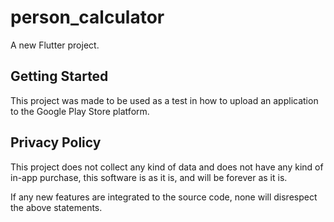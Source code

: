 # person_calculator

A new Flutter project.

## Getting Started

This project was made to be used as a test in how to upload an application to the Google Play Store platform.

## Privacy Policy

This project does not collect any kind of data and does not have any kind of in-app purchase, this software is as it is, and will be forever as it is.

If any new features are integrated to the source code, none will disrespect the above statements.
